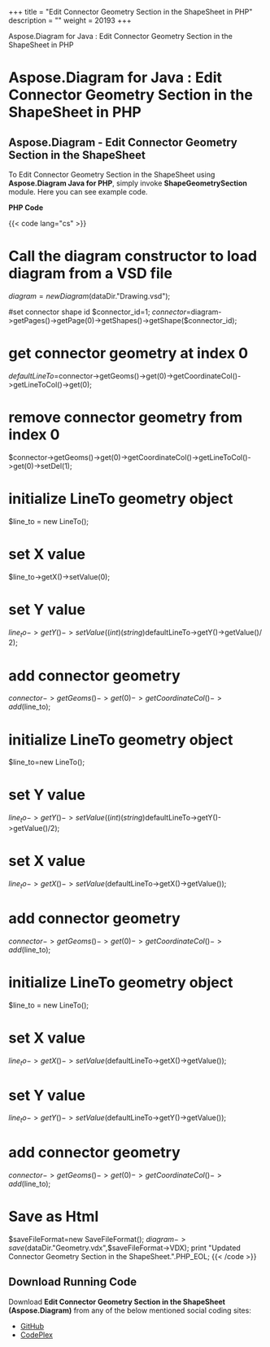 +++
title = "Edit Connector Geometry Section in the ShapeSheet in PHP" 
description = "" 
weight = 20193 
+++

Aspose.Diagram for Java : Edit Connector Geometry Section in the ShapeSheet in PHP  

# Aspose.Diagram for Java : Edit Connector Geometry Section in the ShapeSheet in PHP


## Aspose.Diagram - Edit Connector Geometry Section in the ShapeSheet

To Edit Connector Geometry Section in the ShapeSheet using **Aspose.Diagram Java for PHP**, simply invoke **ShapeGeometrySection** module. Here you can see example code.

**PHP Code**

{{< code lang="cs" >}}
# Call the diagram constructor to load diagram from a VSD file
$diagram=new Diagram($dataDir."Drawing.vsd");

#set connector shape id
$connector_id=1;
$connector=$diagram->getPages()->getPage(0)->getShapes()->getShape($connector_id);

# get connector geometry at index 0
$defaultLineTo=$connector->getGeoms()->get(0)->getCoordinateCol()->getLineToCol()->get(0);

# remove connector geometry from index 0
$connector->getGeoms()->get(0)->getCoordinateCol()->getLineToCol()->get(0)->setDel(1);

# initialize LineTo geometry object
$line_to = new LineTo();
# set X value
$line_to->getX()->setValue(0);
# set Y value
$line_to->getY()->setValue((int)(string)$defaultLineTo->getY()->getValue()/ 2);
# add connector geometry
$connector->getGeoms()->get(0)->getCoordinateCol()->add($line_to);

# initialize LineTo geometry object
$line_to=new LineTo();
# set Y value
$line_to->getY()->setValue((int)(string)$defaultLineTo->getY()->getValue()/2);
# set X value
$line_to->getX()->setValue($defaultLineTo->getX()->getValue());
# add connector geometry
$connector->getGeoms()->get(0)->getCoordinateCol()->add($line_to);

# initialize LineTo geometry object
$line_to = new LineTo();
# set X value
$line_to->getX()->setValue($defaultLineTo->getX()->getValue());
# set Y value
$line_to->getY()->setValue($defaultLineTo->getY()->getValue());
# add connector geometry
$connector->getGeoms()->get(0)->getCoordinateCol()->add($line_to);

# Save as Html
$saveFileFormat=new SaveFileFormat();
$diagram->save($dataDir."Geometry.vdx",$saveFileFormat->VDX);
print "Updated Connector Geometry Section in the ShapeSheet.".PHP_EOL;
{{< /code >}}

## Download Running Code

Download **Edit Connector Geometry Section in the ShapeSheet (Aspose.Diagram)** from any of the below mentioned social coding sites:

*   [GitHub](https://github.com/asposediagram/Aspose.Diagram-for-Java/blob/master/Plugins/Aspose_Diagram_Java_for_PHP/src/aspose/diagram/WorkingwithGeometrySection/ShapeGeometrySection.php)
*   [CodePlex](https://asposediagramjavaphp.codeplex.com/SourceControl/latest#src/aspose/diagram/WorkingwithGeometrySection/ShapeGeometrySection.php)

